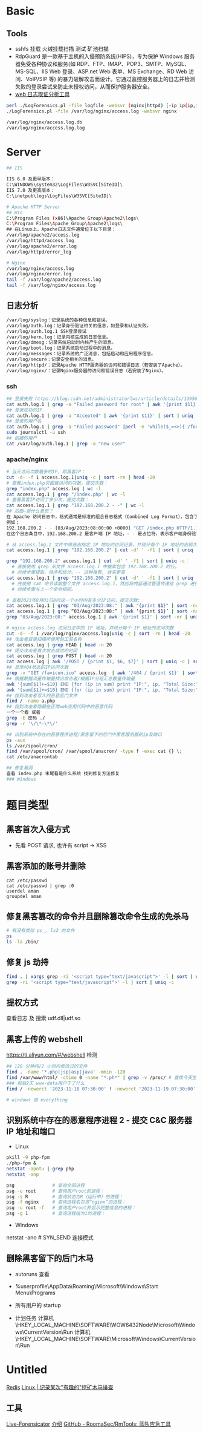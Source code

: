 # Basic

## Tools

- sshfs 挂载 火绒挂载扫描 测试 矿池扫描
- RdpGuard 是一款基于主机的入侵预防系统(HIPS)，专为保护 Windows 服务器免受各种协议和服务(如
  RDP、FTP、IMAP、POP3、SMTP、MySQL、MS-SQL、IIS Web 登录、ASP.net Web 表单、MS Exchange、RD Web 访问、VoIP/SIP 等)
  的暴力破解攻击而设计。它通过监控服务器上的日志并检测失败的登录尝试来防止未授权访问，从而保护服务器安全。
- [web 日志取证分析工具](https://security.tencent.com/index.php/opensource/detail/15)

```sh
perl ./LogForensics.pl -file logfile -websvr (nginx|httpd) [-ip ip(ip,ip,ip)|-url url(url,url,url)]
./LogForensics.pl -file /var/log/nginx/access.log -websvr nginx

/var/log/nginx/access.log.db
/var/log/nginx/access.log.log
```

# Server

```sh
## IIS

IIS 6.0 及更早版本：
C:\WINDOWS\system32\LogFiles\W3SVC[SiteID]\
IIS 7.0 及更高版本：
C:\inetpub\logs\LogFiles\W3SVC[SiteID]\

# Apache HTTP Server
## Win
C:\Program Files (x86)\Apache Group\Apache2\logs\
C:\Program Files\Apache Group\Apache2\logs\
## 在Linux上，Apache日志文件通常位于以下目录：
/var/log/apache2/access.log
/var/log/httpd/access_log
/var/log/apache2/error.log
/var/log/httpd/error_log

# Nginx
/var/log/nginx/access.log
/var/log/nginx/error.log
tail -f /var/log/apache2/access.log
tail -f /var/log/nginx/access.log
```

## 日志分析

```sh
/var/log/syslog：记录系统的各种信息和错误。
/var/log/auth.log：记录身份验证相关的信息，如登录和认证失败。
/var/log/auth.log.1 SSH登录尝试
/var/log/kern.log：记录内核生成的日志信息。
/var/log/dmesg：记录系统启动时内核产生的消息。
/var/log/boot.log：记录系统启动过程中的消息。
/var/log/messages：记录系统的广泛消息，包括启动和应用程序信息。
/var/log/secure：记录安全相关的消息。
/var/log/httpd/：记录Apache HTTP服务器的访问和错误日志（若安装了Apache）。
/var/log/nginx/：记录Nginx服务器的访问和错误日志（若安装了Nginx）。
```

### ssh

```sh
## 登录失败 https://blog.csdn.net/administratorlws/article/details/139560740
cat auth.log.1 | grep -a "Failed password for root" | awk '{print $11}' | sort | uniq -c | sort -nr | more
## 登录成功的IP
cat auth.log.1 | grep -a "Accepted" | awk '{print $11}' | sort | uniq -c | sort -nr | more
## 登录的用户名
cat auth.log.1 | grep -a "Failed password" |perl -e 'while($_=<>){ /for(.*?) from/; print "$1\n";}'|uniq -c|sort -nr
sudo journalctl -u ssh
## 创建的用户
cat /var/log/auth.log.1 | grep -a "new user"
```

### apache/nginx

```sh
# 当天访问次数最多的IP，即黑客IP：
cut -d- -f 1 access.log.1|uniq -c | sort -rn | head -20
# 查看index.php页面被访问的次数，提交次数：
grep "index.php" access.log | wc -l
cat access.log.1 | grep "/index.php" | wc -l
# 查看黑客IP访问了多少次，提交次数：
cat access.log.1 | grep "192.168.200.2 - -" | wc -l
## 后面–是什么意思？
在 Apache 访问日志中，格式通常是标准的组合日志格式（Combined Log Format），包含了客户端 IP 地址、客户端身份验证信息、用户 ID、请求时间、请求行、状态码、响应大小、引用来源和用户代理等信息。以下是一个典型的日志条目：
例如；
192.168.200.2 - - [03/Aug/2023:08:00:00 +0000] "GET /index.php HTTP/1.1" 200 1234 "-" "Mozilla/5.0 (Windows NT 10.0; Win64; x64)"
在这个日志条目中，192.168.200.2 是客户端 IP 地址，- - 是占位符，表示客户端身份验证信息（客户端身份验证信息为空时用 - 表示）。

# 从 access.log.1 文件中筛选出指定 IP 地址的访问记录，并统计每个 IP 地址的出现次数。
cat access.log.1 | grep "192.168.200.2" | cut -d' ' -f1 | sort | uniq -c

grep "192.168.200.2" access.log.1 | cut -d' ' -f1 | sort | uniq -c：
  # 直接使用 grep 从文件 access.log.1 中搜索包含 192.168.200.2 的行。
  # 后续步骤提取、排序和统计。-- 这种推荐, 效率更高
cat access.log.1 | grep "192.168.200.2" | cut -d' ' -f1 | sort | uniq -c：
  # 先使用 cat 命令读取整个文件 access.log.1，然后将内容通过管道传递给 grep 进行搜索。
  # 后续步骤与上一个命令相同。

# 查看2023年8月03日8时这一个小时内有多少IP访问，提交次数:
cat access.log.1 | grep "03/Aug/2023:08:" | awk "{print $1}" | sort -nr| uniq -c |wc -l # 加上 wc -l：显示不同 IP 地址的总数量。
cat access.log.1 | grep “03/Aug/2023:08:” | awk ‘{print $1}’ | sort -nr| uniq -c        # 不加 wc -l：显示每个 IP 地址的访问次数。
grep "03/Aug/2023:08:" access.log.1 | awk '{print $1}' | sort -nr | uniq -c | wc -l

# nginx access.log 访问日志中的 IP 地址，并统计每个 IP 地址的访问次数
cut -d- -f 1 /var/log/nginx/access.log|uniq -c | sort -rn | head -20
## 攻击者目录扫描所使用的工具名称
cat access.log | grep HEAD | head -n 20
## 提交攻击者首次攻击成功的时间
cat access.log | grep POST | head -n 20
cat access.log | awk '/POST / {print $1, $6, $7}' | sort | uniq -c | sort -nr
## 显示404状态的IP访问次数
grep -v "GET /favicon.ico" access.log  | awk '/404 / {print $1}' | sort | uniq -c | sort -nr # 去掉 /favicon.ico
## 根据数据流量传输量找出攻击者/根据IP分组汇总数量传输量
awk '{sum[$1]+=$10} END {for (ip in sum) print "IP:", ip, "Total Size:", sum[ip]}' access.log | sort -nr -k5 | more
awk '{sum[$1]+=$10} END {for (ip in sum) print "IP:", ip, "Total Size:", sum[ip]}' access.log
## 找到攻击者写入的恶意后门文件
find / -name a.php
## 找到攻击者隐藏在正常web应用代码中的恶意代码
一个一个看 或者
grep -E 密码 ./
grep -r '\/\*-\*\/'

## 识别系统中存在的恶意程序进程/黑客留下的后门中黑客服务器的ip及端口
ps -aux
ls /var/spool/cron/
find /var/spool/cron/ /var/spool/anacron/ -type f -exec cat {} \;
cat /etc/anacrontab

## 修复漏洞
查看 index.php 末尾看是什么系统 找到修复方法修复
### Windows

```

# 题目类型

## 黑客首次入侵方式

- 先看 POST 请求, 也许有 script -> XSS

## 黑客添加的账号并删除

```
cat /etc/passwd
cat /etc/passwd | grep :0
userdel aman
groupdel aman
```

## 修复黑客篡改的命令并且删除篡改命令生成的免杀马

```sh
# 有没有类似 ps_, ls2 的文件
ps
ls -la /bin/
```

## 修复 js 劫持

```sh
find . | xargs grep -ri '<script type="text/javascript">' -l | sort | uniq -c
grep -ri '<script type="text/javascript">' -l | sort | uniq -c
```

## 提权方式

查看日志 及 搜索 udf.dll|udf.so

## 黑客上传的 webshell

https://ti.aliyun.com/#/webshell 检测

```sh
## 120 分钟内/2 小时内修改过的文件
find . -name '*.php|jsp|asp|java' -mmin -120
find /var/www/html/ -ctime 0 -name "*.ph*" | grep -v /proc/ # 查找今天生成的文件
### 前后2天 www-data用户干了什么
find / -newerct '2023-11-18 07:30:00' ! -newerct '2023-11-19 07:30:00' ! -path '/proc/*' ! -path /'sys/*' ! -path '/run/*' -type f -exec ls -lctr --full-time {} \+ 2>/dev/null | grep www-data

# windows 用 everything
```

## 识别系统中存在的恶意程序进程 2 - 提交 C&C 服务器 IP 地址和端口

- Linux

```sh
pkill -9 php-fpm
./php-fpm &
netstat -apntu | grep php
netstat -anp

psg              # 查询全部进程
psg -u root      # 查询用户root的进程：
psg -s R         # 查询状态为R（运行中）的进程：
psg -f nginx     # 查询进程名包含”nginx”的进程：
psg -u root -f   # 查询用户root并显示完整信息的进程：
psg -g 1         # 查询进程组为1的进程：
```

- Windows

netstat -ano # SYN_SEND 连接模式

## 删除黑客留下的后门木马

- autoruns 查看

- %userprofile\AppData\Roaming\Microsoft\Windows\Start Menu\Programs
- 所有用户的 startup
- 计划任务
  计算机\HKEY_LOCAL_MACHINE\SOFTWARE\WOW6432Node\Microsoft\Windows\CurrentVersion\Run
  计算机\HKEY_LOCAL_MACHINE\SOFTWARE\Microsoft\Windows\CurrentVersion\Run

# Untitled

[Redis](https://blog.csdn.net/administratorlws/article/details/140024637)
[Linux | 记录某次"有趣的"挖矿木马排查](https://xz.aliyun.com/t/14548)

## 工具

[Live-Forensicator](https://github.com/Johnng007/Live-Forensicator) [介绍](https://www.freebuf.com/articles/security-management/328804.html)
[GitHub - RoomaSec/RmTools: 蓝队应急工具](https://github.com/RoomaSec/RmTools)
